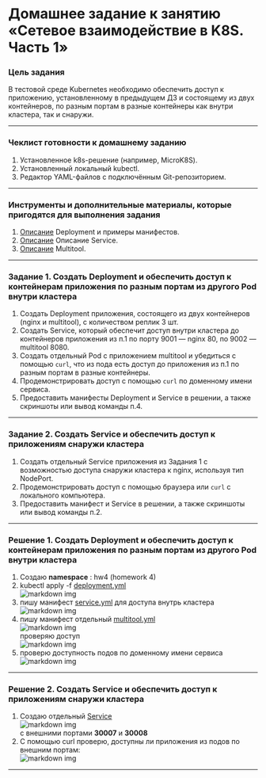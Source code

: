 # Домашнее задание к занятию «Сетевое взаимодействие в K8S. Часть 1»

### Цель задания

В тестовой среде Kubernetes необходимо обеспечить доступ к приложению, установленному в предыдущем ДЗ и состоящему из двух контейнеров, по разным портам в разные контейнеры как внутри кластера, так и снаружи.

------

### Чеклист готовности к домашнему заданию

1. Установленное k8s-решение (например, MicroK8S).
2. Установленный локальный kubectl.
3. Редактор YAML-файлов с подключённым Git-репозиторием.

------

### Инструменты и дополнительные материалы, которые пригодятся для выполнения задания

1. [Описание](https://kubernetes.io/docs/concepts/workloads/controllers/deployment/) Deployment и примеры манифестов.
2. [Описание](https://kubernetes.io/docs/concepts/services-networking/service/) Описание Service.
3. [Описание](https://github.com/wbitt/Network-MultiTool) Multitool.

------

### Задание 1. Создать Deployment и обеспечить доступ к контейнерам приложения по разным портам из другого Pod внутри кластера

1. Создать Deployment приложения, состоящего из двух контейнеров (nginx и multitool), с количеством реплик 3 шт.
2. Создать Service, который обеспечит доступ внутри кластера до контейнеров приложения из п.1 по порту 9001 — nginx 80, по 9002 — multitool 8080.
3. Создать отдельный Pod с приложением multitool и убедиться с помощью `curl`, что из пода есть доступ до приложения из п.1 по разным портам в разные контейнеры.
4. Продемонстрировать доступ с помощью `curl` по доменному имени сервиса.
5. Предоставить манифесты Deployment и Service в решении, а также скриншоты или вывод команды п.4.

------

### Задание 2. Создать Service и обеспечить доступ к приложениям снаружи кластера

1. Создать отдельный Service приложения из Задания 1 с возможностью доступа снаружи кластера к nginx, используя тип NodePort.
2. Продемонстрировать доступ с помощью браузера или `curl` с локального компьютера.
3. Предоставить манифест и Service в решении, а также скриншоты или вывод команды п.2.

------

### Решение 1. Создать Deployment и обеспечить доступ к контейнерам приложения по разным портам из другого Pod внутри кластера  

1. Создаю **namespace** : hw4 (homework 4)  
2. kubectl apply -f [deployment.yml](https://github.com/MezencevPavel/devops-netology/blob/main/k8s/04/yml/deployment.yaml)  
![markdown img](https://github.com/MezencevPavel/devops-netology/blob/main/k8s/04/png/01.png?raw=true)   
3. пишу манифест [service.yml](https://github.com/MezencevPavel/devops-netology/blob/main/k8s/04/yml/service.yaml) для доступа внутрь кластера  
![markdown img](https://github.com/MezencevPavel/devops-netology/blob/main/k8s/04/png/02.png?raw=true)
4. пишу манифест отдельный [multitool.yml](https://github.com/MezencevPavel/devops-netology/blob/main/k8s/04/yml/multitool.yaml)  
![markdown img](https://github.com/MezencevPavel/devops-netology/blob/main/k8s/04/png/03.png?raw=true)  
проверяю доступ  
![markdown img](https://github.com/MezencevPavel/devops-netology/blob/main/k8s/04/png/04.png?raw=true) 
5. проверю доступность подов по доменному имени сервиса  
![markdown img](https://github.com/MezencevPavel/devops-netology/blob/main/k8s/04/png/05.png?raw=true)

------

### Решение 2. Создать Service и обеспечить доступ к приложениям снаружи кластера  

1. Создаю отдельный [Service](https://github.com/MezencevPavel/devops-netology/blob/main/k8s/04/yml/service-nodeport.yml)   
![markdown img](https://github.com/MezencevPavel/devops-netology/blob/main/k8s/04/png/06.png?raw=true)  
c внешними портами **30007** и **30008**   
2. С помощью curl проверю, доступны ли приложения из подов по внешним портам:  
![markdown img](https://github.com/MezencevPavel/devops-netology/blob/main/k8s/04/png/07.png?raw=true)  


------